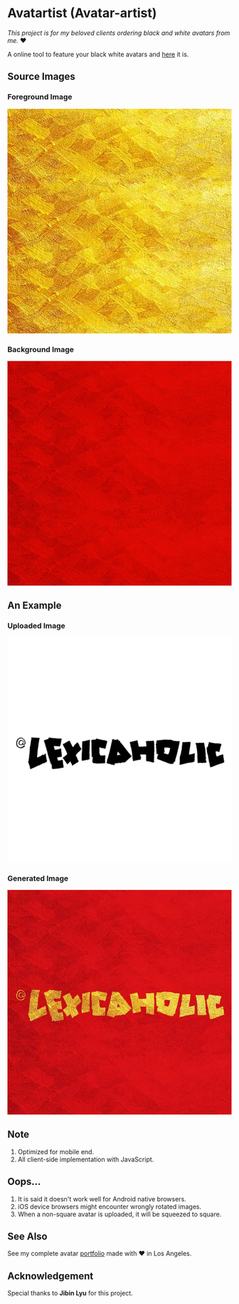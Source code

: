 # Avatartist (Avatar-artist)

*This project is for my beloved clients ordering black and white avatars from me.* ❤️

A online tool to feature your black white avatars and [here](http://www-scf.usc.edu/~yankuanz/avatartist/) it is.

## Source Images
### Foreground Image
![](fr750.jpg)
### Background Image
![](bk750.jpg)

## An Example
### Uploaded Image
![](Lexicaholic.jpg)
### Generated Image
![](HCNY_Lexicaholic.jpg)

## Note
1. Optimized for mobile end.
2. All client-side implementation with JavaScript.

## Oops...
1. It is said it doesn't work well for Android native browsers.
2. iOS device browsers might encounter wrongly rotated images.
3. When a non-square avatar is uploaded, it will be squeezed to square.

## See Also 
See my complete avatar [portfolio](http://www.coroflot.com/yankuan/avatars) made with ❤️ in Los Angeles.

## Acknowledgement 
Special thanks to **Jibin Lyu** for this project.
